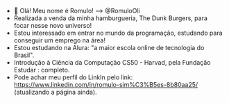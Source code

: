 - 👋 Olá! Meu nome é Romulo! --> @RomuloOli
-  Realizada a venda da minha hamburgueria, The Dunk Burgers, para focar nesse novo universo! 
-  Estou interessado em entrar no mundo da programação, estudando para conseguir um emprego na área!
-  Estou estudando na Alura: "a maior escola online de tecnologia do Brasil".
-  Introdução à Ciência da Computação CS50 - Harvad, pela Fundação Estudar : completo.
-  Pode achar meu perfil do LinkIn pelo link: https://www.linkedin.com/in/romulo-sim%C3%B5es-8b80aa25/ (atualizando a página ainda).
